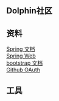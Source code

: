 ## Dolphin社区


## 资料
[Spring 文档](https://spring.io/guides/)  
[Spring Web](https://spring.io/guides/gs/serving-web-content/)  
[bootstrap 文档](https://v3.bootcss.com/getting-started/)  
[Github OAuth](https://developer.github.com/apps/building-oauth-apps/creating-an-oauth-app/)  

## 工具